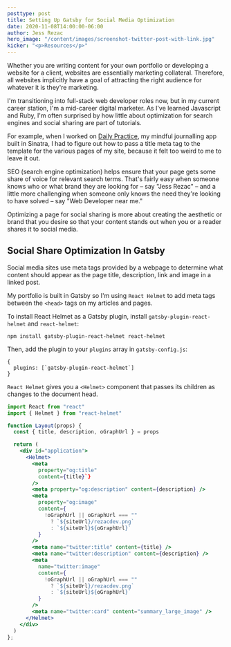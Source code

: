 ```yaml
---
posttype: post
title: Setting Up Gatsby for Social Media Optimization
date: 2020-11-08T14:00:00-06:00
author: Jess Rezac
hero_image: "/content/images/screenshot-twitter-post-with-link.jpg"
kicker: "<p>Resources</p>"
---
```


Whether you are writing content for your own portfolio or developing a website for a client, websites are essentially marketing collateral. Therefore, all websites implicitly have a goal of attracting the right audience for whatever it is they're marketing.

I'm transitioning into full-stack web developer roles now, but in my current career station, I'm a mid-career digital marketer. As I've learned Javascript and Ruby, I'm often surprised by how little about optimization for search engines and social sharing are part of tutorials.

For example, when I worked on [Daily Practice](https://www.rezac.dev/projects/daily-practice "Daily Practice"), my mindful journalling app built in Sinatra, I had to figure out how to pass a title meta tag to the template for the various pages of my site, because it felt too weird to me to leave it out.

SEO (search engine optimization) helps ensure that your page gets some share of voice for relevant search terms. That's fairly easy when someone knows who or what brand they are looking for – say "Jess Rezac" – and a little more challenging when someone only knows the need they're looking to have solved – say "Web Developer near me."

Optimizing a page for social sharing is more about creating the aesthetic or brand that you desire so that your content stands out when you or a reader shares it to social media.

## Social Share Optimization In Gatsby

Social media sites use meta tags provided by a webpage to determine what content should appear as the page title, description, link and image in a linked post.

My portfolio is built in Gatsby so I'm using `React Helmet` to add meta tags between the `<head>` tags on my articles and pages.

To install React Helmet as a Gatsby plugin, install `gatsby-plugin-react-helmet` and `react-helmet`:

```shell
npm install gatsby-plugin-react-helmet react-helmet
```

Then, add the plugin to your `plugins` array in `gatsby-config.js`:

    {
      plugins: [`gatsby-plugin-react-helmet`]
    }

`React Helmet` gives you a `<Helmet>` component that passes its children as changes to the document head.

```jsx
import React from "react"
import { Helmet } from "react-helmet"

function Layout(props) {
  const { title, description, oGraphUrl } = props

  return (
    <div id="application">
      <Helmet>
        <meta
          property="og:title"
          content={title}`}
        />
        <meta property="og:description" content={description} />
        <meta
          property="og:image"
          content={
            !oGraphUrl || oGraphUrl === ""
              ? `${siteUrl}/rezacdev.png`
              : `${siteUrl}${oGraphUrl}`
          }
        />
        <meta name="twitter:title" content={title} />
        <meta name="twitter:description" content={description} />
        <meta
          name="twitter:image"
          content={
            !oGraphUrl || oGraphUrl === ""
              ? `${siteUrl}/rezacdev.png`
              : `${siteUrl}${oGraphUrl}`
          }
        />
        <meta name="twitter:card" content="summary_large_image" />
      </Helmet>
    </div>
  )
};
```
